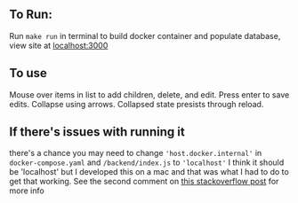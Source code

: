 ## To Run:
Run `make run` in terminal to build docker container and populate database, view site at [localhost:3000](http//localhost:3000)

## To use
Mouse over items in list to add children, delete, and edit. Press enter to save edits.
Collapse using arrows. Collapsed state presists through reload.

## If there's issues with running it
there's a chance you may need to change `'host.docker.internal'` in `docker-compose.yaml` and `/backend/index.js` to `'localhost'`
I think it should be 'localhost' but I developed this on a mac and that was what I had to do to get that working.
See the second comment on [this stackoverflow post](https://stackoverflow.com/questions/33357567/econnrefused-for-postgres-on-nodejs-with-dockers) for more info
